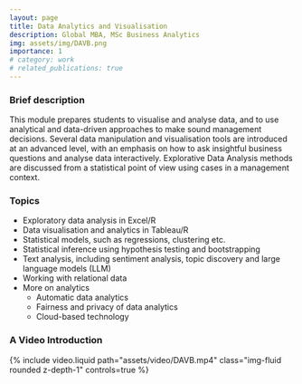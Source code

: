 ```yaml
---
layout: page
title: Data Analytics and Visualisation
description: Global MBA, MSc Business Analytics
img: assets/img/DAVB.png
importance: 1
# category: work
# related_publications: true
---
```


### Brief description
This module prepares students to visualise and analyse data, and to use analytical and data-driven approaches to make sound management decisions. Several data manipulation and visualisation tools are introduced at an advanced level, with an emphasis on how to ask insightful business questions and analyse data interactively. Explorative Data Analysis methods are discussed from a statistical point of view using cases in a management context.

### Topics
* Exploratory data analysis in Excel/R
* Data visualisation and analytics in Tableau/R
* Statistical models, such as regressions, clustering etc.
* Statistical inference using hypothesis testing and bootstrapping
* Text analysis, including sentiment analysis, topic discovery and large language models (LLM)
* Working with relational data
* More on analytics
    * Automatic data analytics
    * Fairness and privacy of data analytics
    * Cloud-based technology

### A Video Introduction 
<div class="row mt-3">
  <div class="col-sm mt-3 mt-md-0">
        {% include video.liquid path="assets/video/DAVB.mp4" class="img-fluid rounded z-depth-1" controls=true %}
  </div>
</div>